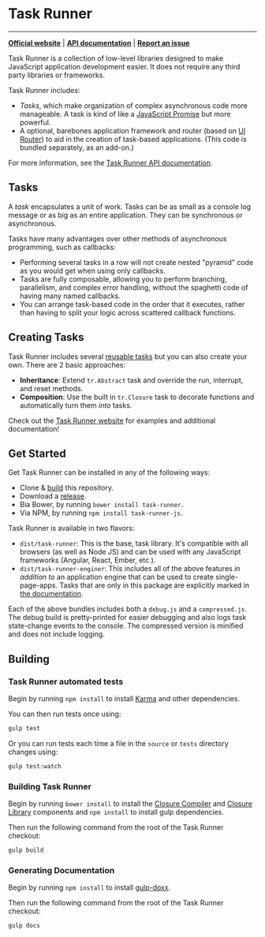 
# Task Runner
---
**[Official website](http://bvaughn.github.io/task-runner/)** |
**[API documentation](http://rawgit.com/bvaughn/task-runner/master/docs/index.html)** |
**[Report an issue](https://github.com/bvaughn/task-runner/issues/new)**

Task Runner is a collection of low-level libraries designed to make JavaScript application development easier. It does not require any third party libraries or frameworks.

Task Runner includes:

* *Tasks*, which make organization of complex asynchronous code more manageable. A task is kind of like a [JavaScript Promise](https://developer.mozilla.org/en-US/docs/Web/JavaScript/Reference/Global_Objects/Promise) but more powerful.
* A optional, barebones application framework and router (based on [UI Router](https://github.com/angular-ui/ui-router/)) to aid in the creation of task-based applications. (This code is bundled separately, as an add-on.)

For more information, see the [Task Runner API documentation](http://rawgit.com/bvaughn/task-runner/master/docs/index.html).

## Tasks

A *task* encapsulates a unit of work. Tasks can be as small as a console log message or as big as an entire application. They can be synchronous or asynchronous.

Tasks have many advantages over other methods of asynchronous programming, such as callbacks:

* Performing several tasks in a row will not create nested "pyramid" code as you would get when using only callbacks.
* Tasks are fully composable, allowing you to perform branching, parallelism, and complex error handling, without the spaghetti code of having many named callbacks.
* You can arrange task-based code in the order that it executes, rather than having to split your logic across scattered callback functions.

## Creating Tasks

Task Runner includes several [reusable tasks](http://rawgit.com/bvaughn/task-runner/master/docs/index.html) but you can also create your own. There are 2 basic approaches:

* **Inheritance**: Extend `tr.Abstract` task and override the run, interrupt, and reset methods.
* **Composition**: Use the built in `tr.Closure` task to decorate functions and automatically turn them *into* tasks.

Check out the [Task Runner website](http://bvaughn.github.io/task-runner/) for examples and additional documentation!

## Get Started

Get Task Runner can be installed in any of the following ways:

* Clone & [build](README.md#building-task-runner) this repository.
* Download a [release](https://github.com/bvaughn/task-runner/tree/master/dist).
* Bia Bower, by running `bower install task-runner`.
* Via NPM, by running `npm install task-runner-js`.

Task Runner is available in two flavors:

* `dist/task-runner`: This is the base, task library. It's compatible with all browsers (as well as Node JS) and can be used with any JavaScript frameworks (Angular, React, Ember, etc.).
* `dist/task-runner-enginer`: This includes all of the above features *in addition to* an application engine that can be used to create single-page-apps. Tasks that are only in this package are explicitly marked in [the documentation](http://rawgit.com/bvaughn/task-runner/master/docs/index.html).

Each of the above bundles includes both a `debug.js` and a `compressed.js`. The debug build is pretty-printed for easier debugging and also logs task state-change events to the console. The compressed version is minified and does not include logging.

## Building

### Task Runner automated tests

Begin by running `npm install` to install [Karma](https://karma-runner.github.io) and other dependencies.

You can then run tests once using:
```bash
gulp test
```

Or you can run tests each time a file in the `source` or `tests` directory changes using:
```bash
gulp test:watch
```

### Building Task Runner

Begin by running `bower install` to install the [Closure Compiler](https://github.com/google/closure-compiler) and [Closure Library](https://github.com/google/closure-library) components and `npm install` to install gulp dependencies.

Then run the following command from the root of the Task Runner checkout:

```bash
gulp build
```

### Generating Documentation

Begin by running `npm install` to install [gulp-doxx](https://github.com/filipovskii/gulp-doxx/).

Then run the following command from the root of the Task Runner checkout:

```bash
gulp docs
```